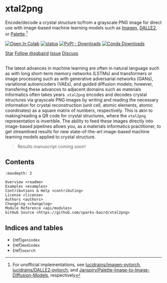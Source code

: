 # xtal2png

Encode/decode a crystal structure to/from a grayscale PNG image for direct use with image-based machine learning models such as [Imagen], [DALLE2], or [Palette].[^1]

[![Open In
Colab](https://colab.research.google.com/assets/colab-badge.svg)](https://colab.research.google.com/github/sparks-baird/xtal2png/blob/main/notebooks/1.0-xtal2png-tutorial.ipynb)
[![status](https://joss.theoj.org/papers/0c704f6ae9739c1e97e05ae0ad57aecb/status.svg)](https://joss.theoj.org/papers/0c704f6ae9739c1e97e05ae0ad57aecb)
[![PyPI -
Downloads](https://img.shields.io/pypi/dm/xtal2png)](https://pypi.org/project/xtal2png)
[![Conda Downloads](https://img.shields.io/conda/dn/conda-forge/xtal2png?style=flat&color=blue&label=Conda%20Downloads)](https://anaconda.org/conda-forge/xtal2png)

<a class="github-button" href="https://github.com/sparks-baird/xtal2png"
data-icon="octicon-star" data-size="large" data-show-count="true" aria-label="Star
sparks-baird/xtal2png on GitHub">Star</a>
<a class="github-button"
href="https://github.com/sgbaird" data-size="large" data-show-count="true"
aria-label="Follow @sgbaird on GitHub">Follow @sgbaird</a>
<a class="github-button" href="https://github.com/sparks-baird/xtal2png/issues"
data-icon="octicon-issue-opened" data-size="large" data-show-count="true"
aria-label="Issue sparks-baird/xtal2png on GitHub">Issue</a>
<a class="github-button" href="https://github.com/sparks-baird/xtal2png/discussions" data-icon="octicon-comment-discussion" data-size="large" aria-label="Discuss sparks-baird/xtal2png on GitHub">Discuss</a>
<br><br>

The latest advances in machine learning are often in natural language such as with long
short-term memory networks (LSTMs) and transformers or image processing such as with
generative adversarial networks (GANs), variational autoencoders (VAEs), and guided
diffusion models; however, transfering these advances to adjacent domains such as
materials informatics often takes years. `xtal2png` encodes and decodes crystal
structures via grayscale PNG images by writing and reading the necessary information for
crystal reconstruction (unit cell, atomic elements, atomic coordinates) as a square
matrix of numbers, respectively. This is akin to making/reading a QR code for crystal
structures, where the `xtal2png` representation is invertible. The ability to feed these
images directly into image-based pipelines allows you, as a materials informatics
practitioner, to get streamlined results for new state-of-the-art image-based machine
learning models applied to crystal structure.

> Results manuscript coming soon!

 <!-- ![GitHub Repo stars](https://img.shields.io/github/stars/sparks-baird/xtal2png?style=social) ![GitHub followers](https://img.shields.io/github/followers/sgbaird?style=social) ![GitHub issues](https://img.shields.io/github/issues-raw/sparks-baird/xtal2png) ![GitHub closed issues](https://img.shields.io/github/issues-closed-raw/sparks-baird/xtal2png) -->

## Contents

```{toctree}
:maxdepth: 2

Overview <readme>
Examples <examples>
Contributions & Help <contributing>
License <license>
Authors <authors>
Changelog <changelog>
Module Reference <api/modules>
GitHub Source <https://github.com/sparks-baird/xtal2png>
```

## Indices and tables

* {ref}`genindex`
* {ref}`modindex`
* {ref}`search`

[Sphinx]: http://www.sphinx-doc.org/
[Markdown]: https://daringfireball.net/projects/markdown/
[reStructuredText]: http://www.sphinx-doc.org/en/master/usage/restructuredtext/basics.html
[MyST]: https://myst-parser.readthedocs.io/en/latest/
[Palette]: https://iterative-refinement.github.io/palette/
[Janspiry/Palette-Image-to-Image-Diffusion-Models]: https://github.com/Janspiry/Palette-Image-to-Image-Diffusion-Models
[Imagen]: https://imagen.research.google/
[lucidrains/imagen-pytorch]: https://github.com/lucidrains/imagen-pytorch#usage
[DALLE2]: https://openai.com/dall-e-2/
[lucidrains/DALLE2-pytorch]: https://github.com/lucidrains/DALLE2-pytorch#unconditional-training
[^1]: For unofficial implementations, see [lucidrains/imagen-pytorch], [lucidrains/DALLE2-pytorch], and [Janspiry/Palette-Image-to-Image-Diffusion-Models], respectively

<script async defer src="https://buttons.github.io/buttons.js"></script>
